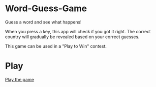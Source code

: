 # Word-Guess-Game
Guess a word and see what happens!

When you press a key, this app will check if you got it right. The correct country will gradually be revealed based on your correct guesses.

This game can be used in a "Play to Win" contest.

# Play

[Play the game](https://pmutunga.github.io/Word-Guess-Game/)